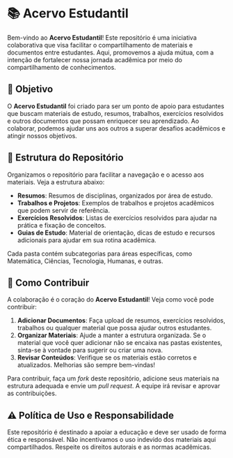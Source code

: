 # 📚 Acervo Estudantil

Bem-vindo ao **Acervo Estudantil**! Este repositório é uma iniciativa colaborativa que visa facilitar o compartilhamento de materiais e documentos entre estudantes. Aqui, promovemos a ajuda mútua, com a intenção de fortalecer nossa jornada acadêmica por meio do compartilhamento de conhecimentos.

## 🌟 Objetivo

O **Acervo Estudantil** foi criado para ser um ponto de apoio para estudantes que buscam materiais de estudo, resumos, trabalhos, exercícios resolvidos e outros documentos que possam enriquecer seu aprendizado. Ao colaborar, podemos ajudar uns aos outros a superar desafios acadêmicos e atingir nossos objetivos.

## 📂 Estrutura do Repositório

Organizamos o repositório para facilitar a navegação e o acesso aos materiais. Veja a estrutura abaixo:

- **Resumos**: Resumos de disciplinas, organizados por área de estudo.
- **Trabalhos e Projetos**: Exemplos de trabalhos e projetos acadêmicos que podem servir de referência.
- **Exercícios Resolvidos**: Listas de exercícios resolvidos para ajudar na prática e fixação de conceitos.
- **Guias de Estudo**: Material de orientação, dicas de estudo e recursos adicionais para ajudar em sua rotina acadêmica.

Cada pasta contém subcategorias para áreas específicas, como Matemática, Ciências, Tecnologia, Humanas, e outras.

## 🧩 Como Contribuir

A colaboração é o coração do **Acervo Estudantil**! Veja como você pode contribuir:

1. **Adicionar Documentos**: Faça upload de resumos, exercícios resolvidos, trabalhos ou qualquer material que possa ajudar outros estudantes.
2. **Organizar Materiais**: Ajude a manter a estrutura organizada. Se o material que você quer adicionar não se encaixa nas pastas existentes, sinta-se à vontade para sugerir ou criar uma nova.
3. **Revisar Conteúdos**: Verifique se os materiais estão corretos e atualizados. Melhorias são sempre bem-vindas!

Para contribuir, faça um *fork* deste repositório, adicione seus materiais na estrutura adequada e envie um *pull request*. A equipe irá revisar e aprovar as contribuições.

## ⚠️ Política de Uso e Responsabilidade

Este repositório é destinado a apoiar a educação e deve ser usado de forma ética e responsável. Não incentivamos o uso indevido dos materiais aqui compartilhados. Respeite os direitos autorais e as normas acadêmicas.
